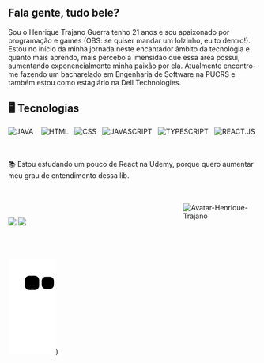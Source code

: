## Fala gente, tudo bele?

Sou o Henrique Trajano Guerra tenho 21 anos e sou apaixonado por programação e games (OBS: se quiser mandar um lolzinho, eu to dentro!). Estou no início da minha jornada neste encantador âmbito da tecnologia e quanto mais aprendo, mais percebo a imensidão que essa área possui, aumentando exponencialmente minha paixão por ela. Atualmente encontro-me fazendo um bacharelado em Engenharia de Software na PUCRS e também estou como estagiário na Dell Technologies. 

## 🖥️ Tecnologias
<div>
  <img width="46" src="https://cdn.jsdelivr.net/gh/devicons/devicon/icons/java/java-original.svg" title="JAVA"/> &nbsp;&nbsp;
  <img width="46" src="https://cdn.jsdelivr.net/gh/devicons/devicon/icons/html5/html5-original.svg" title = "HTML"/>&nbsp;&nbsp;
  <img width="46" src="https://cdn.jsdelivr.net/gh/devicons/devicon/icons/css3/css3-original.svg" title = "CSS"/>&nbsp;&nbsp;
  <img width="46" src="https://cdn.jsdelivr.net/gh/devicons/devicon/icons/javascript/javascript-original.svg" title = "JAVASCRIPT"/>&nbsp;&nbsp;
  <img width="46" src="https://cdn.jsdelivr.net/gh/devicons/devicon/icons/typescript/typescript-original.svg" title = "TYPESCRIPT"/>&nbsp;&nbsp;
  <img width="46" src="https://cdn.jsdelivr.net/gh/devicons/devicon/icons/react/react-original.svg" title="REACT.JS"/>&nbsp;&nbsp; 
</div>
</br>

📚 Estou estudando um pouco de React na Udemy, porque quero aumentar meu grau de entendimento dessa lib.  

<br />
<br />
<img align="right" width="150" alt="Avatar-Henrique-Trajano" title="Feita através do readyplayer.me" src="https://user-images.githubusercontent.com/69161086/148849077-c0a2ab76-b3c0-472c-b242-cab6a04a5726.png">

##
<div> 
  <a href="mailto:henriquetrajanoguerra@gmail.com"><img src="https://img.shields.io/badge/Gmail-D14836?style=for-the-badge&logo=gmail&logoColor=white"></a>
  <a href="https://www.linkedin.com/in/henrique-trajano-guerra/"><img src="https://img.shields.io/badge/LinkedIn-0077B5?style=for-the-badge&logo=linkedin&logoColor=white"></a>
  <!-- target="_blank" = ;-; -->
  <br />
  <br />
  <br />
  <br />
  
![Snake animation](https://github.com/HenriqueTrajano/HenriqueTrajano/blob/output/github-contribution-grid-snake.svg))
  
</div>
